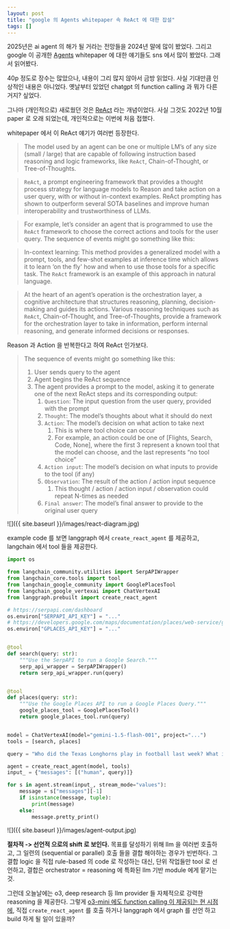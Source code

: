 ```yaml
---
layout: post
title: "google 의 Agents whitepaper 속 ReAct 에 대한 잡설"
tags: []
---
```


2025년은 ai agent 의 해가 될 거라는 전망들을 2024년 말에 많이 봤었다. 그리고 google 이 공개한 [Agents](https://www.kaggle.com/whitepaper-agents) whitepaper 에 대한 얘기들도 sns 에서 많이 봤었다. 그래서 읽어봤다.

40p 정도로 장수는 많았으나, 내용이 그리 많지 않아서 금방 읽었다. 사실 기대만큼 인상적인 내용은 아니었다. 옛날부터 있었던 chatgpt 의 function calling 과 뭐가 다른거지? 싶었다.

그나마 (개인적으로) 새로웠던 것은 [ReAct](https://arxiv.org/abs/2210.03629) 라는 개념이었다. 사실 그것도 2022년 10월 paper 로 오래 되었는데, 개인적으로는 이번에 처음 접했다.

whitepaper 에서 이 ReAct 얘기가 여러번 등장한다.

> The model used by an agent can be one or multiple LM’s of any size (small / large) that are capable of following instruction based reasoning and logic frameworks, like `ReAct`, Chain-of-Thought, or Tree-of-Thoughts.

> `ReAct`, a prompt engineering framework that provides a thought process strategy for
language models to Reason and take action on a user query, with or without in-context
examples. ReAct prompting has shown to outperform several SOTA baselines and improve human interoperability and trustworthiness of LLMs.

> For example, let’s consider an agent that is programmed to use the `ReAct` framework to choose the correct actions and tools for the user query. The sequence of events might go something like this:

> In-context learning: This method provides a generalized model with a prompt, tools, and
few-shot examples at inference time which allows it to learn ‘on the fly' how and when to
use those tools for a specific task. The `ReAct` framework is an example of this approach in natural language.

> At the heart of an agent’s operation is the orchestration layer, a cognitive architecture that structures reasoning, planning, decision-making and guides its actions. Various reasoning techniques such as `ReAct`, Chain-of-Thought, and Tree-of-Thoughts, provide a framework for the orchestration layer to take in information, perform internal reasoning, and generate informed decisions or responses.

Reason 과 Action 을 반복한다고 하여 ReAct 인가보다.

> The sequence of events might go something like this:
> 
> 1. User sends query to the agent
> 2. Agent begins the ReAct sequence
> 3. The agent provides a prompt to the model, asking it to generate one of the next ReAct steps and its corresponding output:
>     1. `Question`: The input question from the user query, provided with the prompt
>     2. `Thought`: The model’s thoughts about what it should do next
>     3. `Action`: The model’s decision on what action to take next
>         1. This is where tool choice can occur
>         2. For example, an action could be one of [Flights, Search, Code, None], where the first 3 represent a known tool that the model can choose, and the last represents “no tool choice”
>     4. `Action input`: The model’s decision on what inputs to provide to the tool (if any)
>     5. `Observation`: The result of the action / action input sequence
>         1. This thought / action / action input / observation could repeat N-times as needed
>     6. `Final answer`: The model’s final answer to provide to the original user query

![]({{ site.baseurl }}/images/react-diagram.jpg)

example code 를 보면 langgraph 에서 `create_react_agent` 를 제공하고, langchain 에서 tool 들을 제공한다.

```python
import os

from langchain_community.utilities import SerpAPIWrapper
from langchain_core.tools import tool
from langchain_google_community import GooglePlacesTool
from langchain_google_vertexai import ChatVertexAI
from langgraph.prebuilt import create_react_agent

# https://serpapi.com/dashboard
os.environ["SERPAPI_API_KEY"] = "..."
# https://developers.google.com/maps/documentation/places/web-service/get-api-key#console
os.environ["GPLACES_API_KEY"] = "..."


@tool
def search(query: str):
    """Use the SerpAPI to run a Google Search."""
    serp_api_wrapper = SerpAPIWrapper()
    return serp_api_wrapper.run(query)


@tool
def places(query: str):
    """Use the Google Places API to run a Google Places Query."""
    google_places_tool = GooglePlacesTool()
    return google_places_tool.run(query)


model = ChatVertexAI(model="gemini-1.5-flash-001", project="...")
tools = [search, places]

query = "Who did the Texas Longhorns play in football last week? What is the address of the other team's stadium?"

agent = create_react_agent(model, tools)
input_ = {"messages": [("human", query)]}

for s in agent.stream(input_, stream_mode="values"):
    message = s["messages"][-1]
    if isinstance(message, tuple):
        print(message)
    else:
        message.pretty_print()

```

![]({{ site.baseurl }}/images/agent-output.jpg)

**절차적 -> 선언적 으로의 shift 로 보인다.** 목표를 달성하기 위해 llm 을 여러번 호출하고, 그 일련의 (sequential or parallel) 호출 들을 결합 해야하는 경우가 빈번하다. 그 결합 logic 을 직접 rule-based 의 code 로 작성하는 대신, 단위 작업들만 tool 로 선언하고, 결합은 orchestrator = reasoning 에 특화된 llm 기반 module 에게 맡기는 것.

그런데 오늘날에는 o3, deep research 등 llm provider 들 자체적으로 강력한 reasoning 을 제공한다. 그렇게 [o3-mini 에도 function calling 이 제공되는 현 시점에](https://openai.com/index/openai-o3-mini/), 직접 `create_react_agent` 를 호출 하거나 langgraph 에서 graph 를 선언 하고 build 하게 될 일이 있을까?
